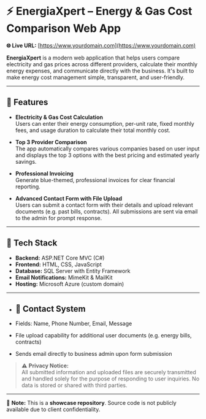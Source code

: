# ⚡ EnergiaXpert – Energy & Gas Cost Comparison Web App

**🌐 Live URL:** [https://www.yourdomain.com](https://www.yourdomain.com)

**EnergiaXpert** is a modern web application that helps users compare electricity and gas prices across different providers, calculate their monthly energy expenses, and communicate directly with the business. It's built to make energy cost management simple, transparent, and user-friendly.

---

## 🚀 Features

- **Electricity & Gas Cost Calculation**  
  Users can enter their energy consumption, per-unit rate, fixed monthly fees, and usage duration to calculate their total monthly cost.

- **Top 3 Provider Comparison**  
  The app automatically compares various companies based on user input and displays the top 3 options with the best pricing and estimated yearly savings.

- **Professional Invoicing**  
  Generate blue-themed, professional invoices for clear financial reporting.

- **Advanced Contact Form with File Upload**  
  Users can submit a contact form with their details and upload relevant documents (e.g. past bills, contracts). All submissions are sent via email to the admin for prompt response.

---

## 🧰 Tech Stack

- **Backend:** ASP.NET Core MVC (C#)  
- **Frontend:** HTML, CSS, JavaScript
- **Database:** SQL Server with Entity Framework  
- **Email Notifications:** MimeKit & MailKit  
- **Hosting:** Microsoft Azure (custom domain)

---

- ## 📩 Contact System

- Fields: Name, Phone Number, Email, Message  
- File upload capability for additional user documents (e.g. energy bills, contracts)  
- Sends email directly to business admin upon form submission

> ⚠️ **Privacy Notice:**  
> All submitted information and uploaded files are securely transmitted and handled solely for the purpose of responding to user inquiries. No data is stored or shared with third parties.


---

📌 **Note:** This is a **showcase repository**. Source code is not publicly available due to client confidentiality.
